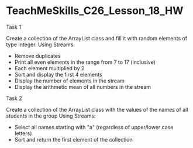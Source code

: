# TeachMeSkills_C26_Lesson_18_HW

Task 1

Create a collection of the ArrayList class and fill it with random elements of type Integer.
Using Streams:
- Remove duplicates
- Print all even elements in the range from 7 to 17 (inclusive)
- Each element multiplied by 2
- Sort and display the first 4 elements
- Display the number of elements in the stream
- Display the arithmetic mean of all numbers in the stream


Task 2

Create a collection of the ArrayList class with the values ​​of the names of all students in the group
Using Streams:
- Select all names starting with "a" (regardless of upper/lower case letters)
- Sort and return the first element of the collection
